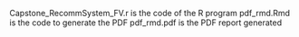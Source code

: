 Capstone_RecommSystem_FV.r is the code of the R program
pdf_rmd.Rmd is the code to generate the PDF
pdf_rmd.pdf is the PDF report generated
